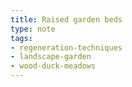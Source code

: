 ```yaml
---
title: Raised garden beds
type: note
tags:
- regeneration-techniques
- landscape-garden
- wood-duck-meadows
---
```



